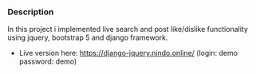 ### Description
In this project i implemented live search and post like/dislike functionality using jquery, bootstrap 5 and django framework.
- Live version here: https://django-jquery.nindo.online/ (login: demo password: demo)
